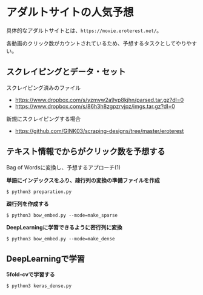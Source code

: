 # アダルトサイトの人気予想

具体的なアダルトサイトとは、`https://movie.eroterest.net/`。  

各動画のクリック数がカウントされているため、予想するタスクとしてやりやすい。  


## スクレイピングとデータ・セット

スクレイピング済みのファイル
 - https://www.dropbox.com/s/yzmvw2a9yp8kjhn/parsed.tar.gz?dl=0
 - https://www.dropbox.com/s/86h3h8zgpzrvjpz/imgs.tar.gz?dl=0
 

新規にスクレイピングする場合
 - https://github.com/GINK03/scraping-designs/tree/master/eroterest

## テキスト情報でからがクリック数を予想する

Bag of Wordsに変換し、予想するアプローチ(1)

**単語にインデックスをふり、疎行列の変換の準備ファイルを作成**  

```
$ python3 preparation.py 
```

**疎行列を作成する**  
```
$ python3 bow_embed.py --mode=make_sparse
```

**DeepLearningに学習できるように密行列に変換**  
```
$ python3 bow_embed.py --mode=make_dense
```

## DeepLearningで学習

**5fold-cvで学習する**  
```
$ python3 keras_dense.py
```
